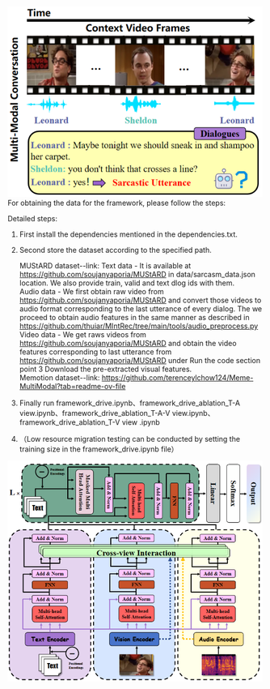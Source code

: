 

![image](introduction.png)
 <br />
For obtaining the data for the framework,  please follow the steps:

Detailed steps: 
1. First install the dependencies mentioned in the dependencies.txt.
2. Second store the dataset according to the specified path.

	MUStARD dataset--link:
	Text data - It is available at https://github.com/soujanyaporia/MUStARD in data/sarcasm_data.json location. We also provide train, valid and text dlog ids with them. <br />
	Audio data - We first obtain raw video from https://github.com/soujanyaporia/MUStARD and convert those videos to audio format corresponding to the last utterance   of every dialog. The we proceed to obtain audio features in the same manner as described in https://github.com/thuiar/MIntRec/tree/main/tools/audio_preprocess.py <br />
	Video data - We get raws videos from https://github.com/soujanyaporia/MUStARD and obtain the video features corresponding to last utterance from https://github.com/soujanyaporia/MUStARD under Run the code section point 3 Download the pre-extracted visual features. <br />
	Memotion dataset--link: https://github.com/terenceylchow124/Meme-MultiModal?tab=readme-ov-file <br />


3. Finally run framework_drive.ipynb、framework_drive_ablation_T-A view.ipynb、framework_drive_ablation_T-A-V view.ipynb、framework_drive_ablation_T-V view .ipynb
4. （Low resource migration testing can be conducted by setting the training size in the framework_drive.ipynb file）


![image](framework.png)
